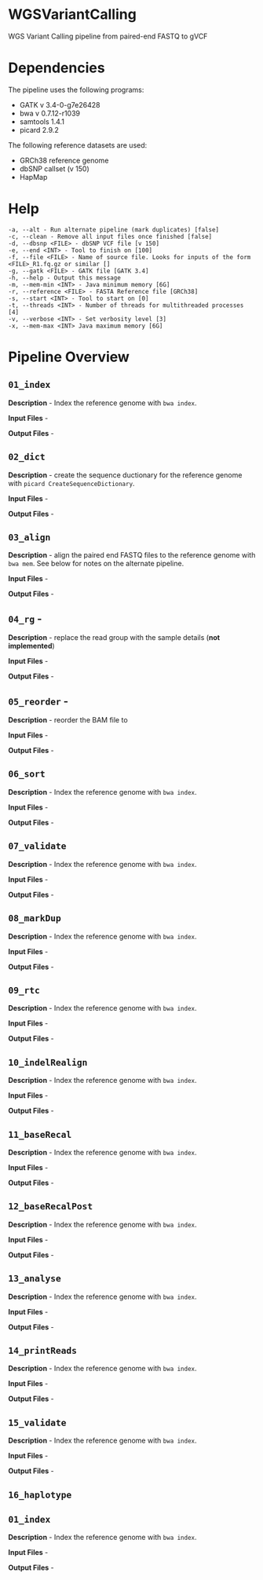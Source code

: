 # WGSVariantCalling
WGS Variant Calling pipeline from paired-end FASTQ to gVCF

# Dependencies
The pipeline uses the following programs: 
- GATK v 3.4-0-g7e26428
- bwa v 0.7.12-r1039
- samtools 1.4.1
- picard 2.9.2

The following reference datasets are used: 
- GRCh38 reference genome
- dbSNP callset (v 150)
- HapMap

# Help
```
-a, --alt - Run alternate pipeline (mark duplicates) [false]
-c, --clean - Remove all input files once finished [false] 
-d, --dbsnp <FILE> - dbSNP VCF file [v 150]
-e, --end <INT> - Tool to finish on [100]
-f, --file <FILE> - Name of source file. Looks for inputs of the form <FILE>_R1.fq.gz or similar []
-g, --gatk <FILE> - GATK file [GATK 3.4]
-h, --help - Output this message
-m, --mem-min <INT> - Java minimum memory [6G]
-r, --reference <FILE> - FASTA Reference file [GRCh38]
-s, --start <INT> - Tool to start on [0]
-t, --threads <INT> - Number of threads for multithreaded processes [4]
-v, --verbose <INT> - Set verbosity level [3]
-x, --mem-max <INT> Java maximum memory [6G] 
 ```
 
# Pipeline Overview

## `01_index`
**Description** - Index the reference genome with `bwa index`. 

**Input Files** - 

**Output Files** -

## `02_dict`
**Description** - create the sequence ductionary for the reference genome with `picard CreateSequenceDictionary`. 

**Input Files** - 

**Output Files** -

## `03_align`
**Description** - align the paired end FASTQ files to the reference genome with `bwa mem`. See below for notes on the alternate pipeline. 

**Input Files** - 

**Output Files** -

## `04_rg` - 
**Description** - replace the read group with the sample details (**not implemented**)

**Input Files** - 

**Output Files** -

## `05_reorder` - 
**Description** - reorder the BAM file to 

**Input Files** - 

**Output Files** -

## `06_sort`
**Description** - Index the reference genome with `bwa index`. 

**Input Files** - 

**Output Files** -

## `07_validate`
**Description** - Index the reference genome with `bwa index`. 

**Input Files** - 

**Output Files** -

## `08_markDup`
**Description** - Index the reference genome with `bwa index`. 

**Input Files** - 

**Output Files** -

## `09_rtc`
**Description** - Index the reference genome with `bwa index`. 

**Input Files** - 

**Output Files** -

## `10_indelRealign`
**Description** - Index the reference genome with `bwa index`. 

**Input Files** - 

**Output Files** -

## `11_baseRecal`
**Description** - Index the reference genome with `bwa index`. 

**Input Files** - 

**Output Files** -

## `12_baseRecalPost`
**Description** - Index the reference genome with `bwa index`. 

**Input Files** - 

**Output Files** -

## `13_analyse`
**Description** - Index the reference genome with `bwa index`. 

**Input Files** - 

**Output Files** -

## `14_printReads`
**Description** - Index the reference genome with `bwa index`. 

**Input Files** - 

**Output Files** -

## `15_validate`
**Description** - Index the reference genome with `bwa index`. 

**Input Files** - 

**Output Files** -

## `16_haplotype`
## `01_index`
**Description** - Index the reference genome with `bwa index`. 

**Input Files** - 

**Output Files** -

